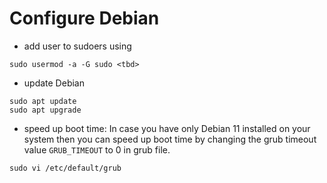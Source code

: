 # Configure Debian

* add user <tbd> to sudoers using
```
sudo usermod -a -G sudo <tbd>
```

* update Debian
```
sudo apt update
sudo apt upgrade
```

* speed up boot time: In case you have only Debian 11 installed on your system then you can speed up boot time by changing the grub timeout value ```GRUB_TIMEOUT``` to 0 in grub file.
```
sudo vi /etc/default/grub
```
